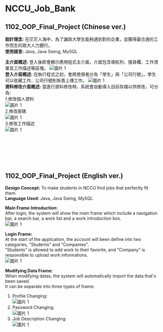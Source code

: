# NCCU_Job_Bank
## 1102_OOP_Final_Project (Chinese ver.)
**設計理念:** 在茫茫人海中，為了讓政大學生能夠遇到對的企業，並獲得最合適的工作而生的政大人力銀行。<br>
**使用語言:** Java, Java Swing, MySQL 

**主介面概述:**
登入後即會顯示應用程式主介面，介面包含導航列、搜尋欄、工作清單及工作描述等區塊。
![圖片 1](https://user-images.githubusercontent.com/93483694/191176644-46d4924e-c732-43bc-ad30-7c9495ef0b0c.png) <br>
**登入介面概述:**
在執行程式之初，會將使用者分為「學生」與「公司行號」，學生可以收藏工作，公司行號則負責上傳工作。
![圖片 1](https://user-images.githubusercontent.com/93483694/191177561-8c82ab35-393d-4f61-bd24-4c867d0028b1.png) <br>
**資料修改介面概述:**
當進行資料修改時，系統會自動導入目前存擋以供修改，可分為: <br>
1.修改個人資料<br>
![圖片 1](https://user-images.githubusercontent.com/93483694/191178339-c029943b-5621-43cb-8d13-c7ec089977eb.png)<br>
2.修改密碼<br>
![圖片 1](https://user-images.githubusercontent.com/93483694/191178437-a16eaf09-1f2e-43cc-a442-637cecbbea87.png)<br>
3.修改工作描述<br>
![圖片 1](https://user-images.githubusercontent.com/93483694/191178519-144a884a-67c8-4c39-9473-2e8ff182b2ee.png)<br>

<br><br><br><br><br>
## 1102_OOP_Final_Project (English ver.)
**Design Concept:** To make students in NCCU find jobs that perfectly fit them.<br>
**Language Used:** Java, Java Swing, MySQL

**Main Frame Introduction:** <br>
After login, the system will show the main frame which include a navigation bar, a search bar, a work list and a work introduction box. <br>
![圖片 1](https://user-images.githubusercontent.com/93483694/191176644-46d4924e-c732-43bc-ad30-7c9495ef0b0c.png) <br>

**Login Frame:** <br>
At the start of the application, the account will been define into two categories, "Students" and "Companies". <br>
"Students" is allowed to add work to their favorite, and "Company" is responsible to upload work informations. <br>
![圖片 1](https://user-images.githubusercontent.com/93483694/191177561-8c82ab35-393d-4f61-bd24-4c867d0028b1.png) <br>

**Modifying Data Frame:** <br>
When modifying datas, the system will automatically import the data that's been saved. <br>
It can be separate into three types of frame: <br>
1. Profile Changing: <br>
![圖片 1](https://user-images.githubusercontent.com/93483694/191178339-c029943b-5621-43cb-8d13-c7ec089977eb.png) <br>
2. Password Changing: <br>
![圖片 1](https://user-images.githubusercontent.com/93483694/191178437-a16eaf09-1f2e-43cc-a442-637cecbbea87.png) <br>
3. Job Description Changing: <br>
![圖片 1](https://user-images.githubusercontent.com/93483694/191178519-144a884a-67c8-4c39-9473-2e8ff182b2ee.png)
